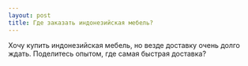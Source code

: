 ```yaml
---
layout: post 
title: Где заказать индонезийская мебель? 
--- 
```

Хочу купить индонезийская мебель, но везде доставку очень долго ждать. Поделитесь опытом, где самая быстрая доставка?